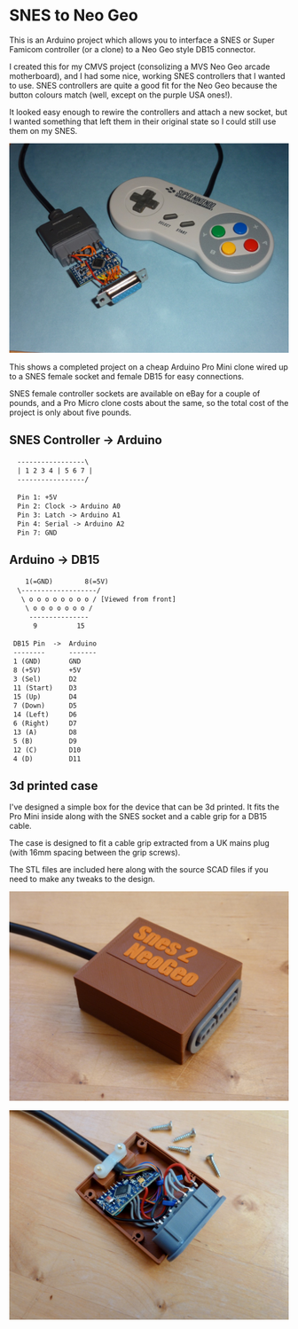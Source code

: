SNES to Neo Geo
===============

This is an Arduino project which allows you to interface a SNES or Super Famicom controller
(or a clone) to a Neo Geo style DB15 connector.

I created this for my CMVS project (consolizing a MVS Neo Geo arcade motherboard), and I had
some nice, working SNES controllers that I wanted to use. SNES controllers are quite a good fit
for the Neo Geo because the button colours match (well, except on the purple USA ones!).

It looked easy enough to rewire the controllers and attach a new socket, but I wanted something
that left them in their original state so I could still use them on my SNES.

![Image](ProMini.jpg?raw=true)

This shows a completed project on a cheap Arduino Pro Mini clone wired up to a SNES female
socket and female DB15 for easy connections.

SNES female controller sockets are available on eBay for a couple of pounds, and a Pro Micro
clone costs about the same, so the total cost of the project is only about five pounds.

SNES Controller -> Arduino
--------------------------

```
  -----------------\
  | 1 2 3 4 | 5 6 7 |
  -----------------/
  
  Pin 1: +5V
  Pin 2: Clock -> Arduino A0
  Pin 3: Latch -> Arduino A1
  Pin 4: Serial -> Arduino A2
  Pin 7: GND
```

Arduino -> DB15
---------------

```
    1(=GND)        8(=5V)
  \-------------------/
   \ o o o o o o o o / [Viewed from front]
    \ o o o o o o o /
     --------------- 
      9          15

 DB15 Pin  ->  Arduino
 --------      -------
 1 (GND)       GND
 8 (+5V)       +5V
 3 (Sel)       D2
 11 (Start)    D3
 15 (Up)       D4
 7 (Down)      D5
 14 (Left)     D6
 6 (Right)     D7
 13 (A)        D8
 5 (B)         D9
 12 (C)        D10
 4 (D)         D11
```

3d printed case
---------------

I've designed a simple box for the device that can be 3d printed. It fits the Pro Mini inside
along with the SNES socket and a cable grip for a DB15 cable.

The case is designed to fit a cable grip extracted from a UK mains plug (with 16mm spacing between
the grip screws).

The STL files are included here along with the source SCAD files if you need to make any tweaks to
the design.

![Image](3dPrint.jpg?raw=true)

![Image](3dPrint2.jpg?raw=true)

